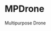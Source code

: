MPDrone
=======

Multipurpose Drone


<object width="560" height="315"><param name="movie" value="//www.youtube.com/v/0if2PM6OBrI?version=3&amp;hl=ko_KR"></param><param name="allowFullScreen" value="true"></param><param name="allowscriptaccess" value="always"></param><embed src="//www.youtube.com/v/0if2PM6OBrI?version=3&amp;hl=ko_KR" type="application/x-shockwave-flash" width="560" height="315" allowscriptaccess="always" allowfullscreen="true"></embed></object>
